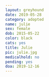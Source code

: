 ```yaml
---
layout: greyhound
date: 2019-05-28
category: adopted
name: julie
sex: female
dob: 2015-05-22
color: black
cats: yes
title: Julie
pic: julie.jpg
medicalhold: no
pending: yes
doa: 2019-12-16
---
```



